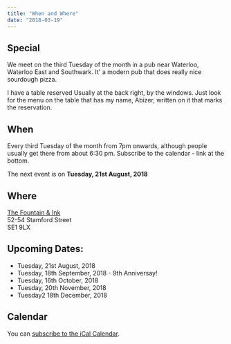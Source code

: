 ```yaml
---
title: "When and Where"
date: "2018-03-19"
---
```


## Special 

We meet on the third Tuesday of the month in a pub near Waterloo, Waterloo East and Southwark. It' a modern pub that does really nice sourdough pizza.

I have a table reserved Usually at the back right, by the windows. Just look for the menu on the table that has my name, Abizer, written on it that marks the reservation.

## When

Every third Tuesday of the month from 7pm onwards, although people usually get there from about 6:30 pm. Subscribe to the calendar - link at the bottom.

The next event is on **Tuesday, 21st August, 2018**

## Where

[The Fountain & Ink](http://www.fountainandink.co.uk)</br>
52-54 Stamford Street</br>
SE1 9LX

## Upcoming Dates:

* Tuesday, 21st August, 2018
* Tuesday, 18th September, 2018 - 9th Anniversay!
* Tuesday, 16th October, 2018
* Tuesday, 20th November, 2018
* Tuesday2 18th December, 2018


## Calendar

You can [subscribe to the iCal Calendar](webcal://p03-calendarws.icloud.com/ca/subscribe/1/eVtuCzY9Zg46tw0CtC3Sj7762GdUkJ3vEBDX5fHPmowFYc6Xg7RLgml2Bo-Ti9s4FjGi40O_ycWyEQdiD28NkKu5gKE4zBKK4VADmSeS5OI).